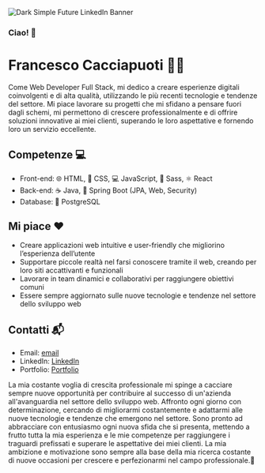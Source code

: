 
![Dark Simple Future LinkedIn Banner](https://github.com/francescocaccia/francescocaccia/assets/123968277/3b58cf04-dc68-4c29-8508-eedb22f153ff)



### Ciao! 👋
# Francesco Cacciapuoti 👨‍💻

Come Web Developer Full Stack, mi dedico a creare esperienze digitali coinvolgenti e di alta qualità, utilizzando le più recenti tecnologie e tendenze del settore. Mi piace lavorare su progetti che mi sfidano a pensare fuori dagli schemi, mi permettono di crescere professionalmente e di offrire soluzioni innovative ai miei clienti, superando le loro aspettative e fornendo loro un servizio eccellente.

## Competenze 💻
- Front-end: 🌐 HTML, 🎨 CSS, 💻 JavaScript, 🎀 Sass, ⚛️ React
- Back-end: ☕ Java, 🍃 Spring Boot (JPA, Web, Security)
- Database: 🐘 PostgreSQL

## Mi piace ❤️
- Creare applicazioni web intuitive e user-friendly che migliorino l’esperienza dell’utente
- Supportare piccole realtà nel farsi conoscere tramite il web, creando per loro siti accattivanti e funzionali
- Lavorare in team dinamici e collaborativi per raggiungere obiettivi comuni
- Essere sempre aggiornato sulle nuove tecnologie e tendenze nel settore dello sviluppo web

## Contatti 📬
- Email: [email](mailto:cacciapuotifrancesco3@gmail.com)
- LinkedIn: [LinkedIn](https://www.linkedin.com/in/francesco-cacciapuoti-45019718a/)
- Portfolio: [Portfolio](https://portfolio-francesco-cacciapuoti.vercel.app/)

La mia costante voglia di crescita professionale mi spinge a cacciare sempre nuove opportunità per contribuire al successo di un'azienda all'avanguardia nel settore dello sviluppo web. Affronto ogni giorno con determinazione, cercando di migliorarmi costantemente e adattarmi alle nuove tecnologie e tendenze che emergono nel settore. Sono pronto ad abbracciare con entusiasmo ogni nuova sfida che si presenta, mettendo a frutto tutta la mia esperienza e le mie competenze per raggiungere i traguardi prefissati e superare le aspettative dei miei clienti. La mia ambizione e motivazione sono sempre alla base della mia ricerca costante di nuove occasioni per crescere e perfezionarmi nel campo professionale.💪

